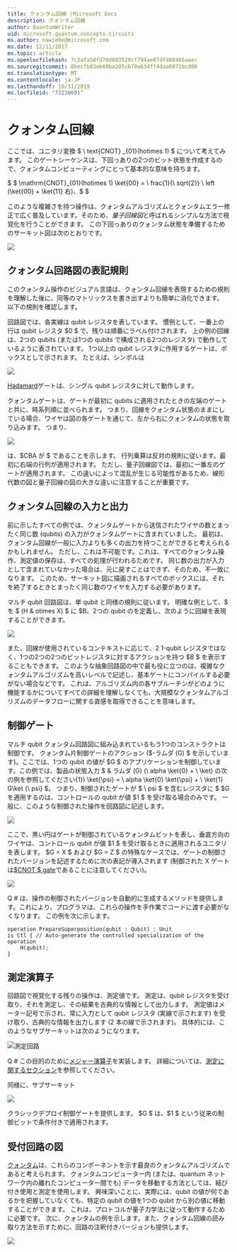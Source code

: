 ```yaml
---
title: クォンタム回線 |Microsoft Docs
description: クォンタム回線
author: QuantumWriter
uid: microsoft.quantum.concepts.circuits
ms.author: nawiebe@microsoft.com
ms.date: 12/11/2017
ms.topic: article
ms.openlocfilehash: 7c2afa58fd70d893529cf794ae07df480466aaec
ms.sourcegitcommit: 8becfb03eb60ba205c670a634ff4daa8071bcd06
ms.translationtype: MT
ms.contentlocale: ja-JP
ms.lasthandoff: 10/31/2019
ms.locfileid: "73210691"
---
```

# <a name="quantum-circuits"></a>クォンタム回線
ここでは、ユニタリ変換 $ \ text{CNOT} _{01}(hotimes 1) $ について考えてみます。
このゲートシーケンスは、下回っありの2つのビット状態を作成するので、クォンタムコンピューティングにとって基本的な意味を持ちます。

$ $ \mathrm{CNOT}_{01}(hotimes 1) \ket{00} = \ frac{1}{\ sqrt{2}} \ left (\ket{00} + \ket{11} 右)、$ $

このような複雑さを持つ操作は、クォンタムアルゴリズムとクォンタムエラー修正で広く普及しています。そのため、*量子回線図*と呼ばれるシンプルな方法で視覚化を行うことができます。
この下回っありのクォンタム状態を準備するためのサーキット図は次のとおりです。

<!--- ![](.\media\1.svg) --->
<!-- Can't find a way to easily center this... probably an extension needed:  -->
![](~/media/Concepts1.png)

## <a name="quantum-circuit-diagram-conventions"></a>クォンタム回路図の表記規則
このクォンタム操作のビジュアル言語は、クォンタム回線を表現するための規則を理解した後に、同等のマトリックスを書き出すよりも簡単に消化できます。
以下の規則を確認します。

回路図では、各実線は qubit レジスタを表しています。
慣例として、一番上の行は qubit レジスタ $0 $ で、残りは順番にラベル付けされます。 上の例の回線は、2つの qubits (または1つの qubits で構成される2つのレジスタ) で動作しているように表されています。
1つ以上の qubit レジスタに作用するゲートは、ボックスとして示されます。
たとえば、シンボルは

<!--- ![](.\media\2.svg) --->
<!-- Can't find a way to easily center this... probably an extension needed:  -->
![](~/media/concepts_2.png)

[Hadamard](xref:microsoft.quantum.primitive.h)ゲートは、シングル qubit レジスタに対して動作します。

クォンタムゲートは、ゲートが最初に qubits に適用されたときの左端のゲートと共に、時系列順に並べられます。
つまり、回線をクォンタム状態のままにしている場合、ワイヤは図の各ゲートを通じて、左から右にクォンタムの状態を取り込みます。
つまり、 

<!--- ![](.\media\3.svg) --->
<!-- Can't find a way to easily center this... probably an extension needed:  -->
![](~/media/concepts_3.png)

は、$CBA が $ であることを示します。
行列乗算は反対の規則に従います。最初に右端の行列が適用されます。 ただし、量子回線図では、最初に一番左のゲートが適用されます。
この違いによって混乱が生じる可能性があるため、線形代数の図と量子回線の図の大きな違いに注意することが重要です。

## <a name="inputs-and-outputs-of-quantum-circuits"></a>クォンタム回線の入力と出力
前に示したすべての例では、クォンタムゲートから送信されたワイヤの数とまったく同じ数 (qubits) の入力がクォンタムゲートに含まれていました。
最初は、クォンタム回線が一般に入力よりも多くの出力を持つことができると考えられるかもしれません。
ただし、これは不可能です。これは、すべてのクォンタム操作、測定値の保存は、すべての処理が行われるためです。
同じ数の出力が入力として含まれていなかった場合は、元に戻すことはできず、そのため、不一致になります。
このため、サーキット図に描画されるすべてのボックスには、それを終了するときとまったく同じ数のワイヤを入力する必要があります。

マルチ qubit 回路図は、単 qubit と同様の規則に従います。
明確な例として、$ を $ (H & otimes X) $ に $B、2つの qubit のを定義し、次のように回線を表現することができます。

<!--- ![](.\media\4.svg) --->
<!-- Can't find a way to easily center this... probably an extension needed:  -->
![](~/media/concepts_4.png)

また、回線が使用されているコンテキストに応じて、2 1-qubit レジスタではなく、1つの2つの2つのビットレジスタに対するアクションを持つ $B $ を表示することもできます。 このような抽象回路図の中で最も役に立つのは、複雑なクォンタムアルゴリズムを高いレベルで記述し、基本ゲートにコンパイルする必要がない場合などです。
これは、アルゴリズム内の各サブルーチンがどのように機能するかについてすべての詳細を理解しなくても、大規模なクォンタムアルゴリズムのデータフローに関する直感を取得できることを意味します。

## <a name="controlled-gates"></a>制御ゲート
マルチ qubit クォンタム回路図に組み込まれているもう1つのコンストラクトは制御です。
クォンタム片制御ゲートのアクション ($-ラムダ (G) $ を示しています)。ここでは、1つの qubit の値が $G $ のアプリケーションを制御しています。この例では、製品の状態入力 $ & ラムダ (G) (\ alpha \ket{0} + \ \ket) の次の例を参照してください{1}) \ket{\psi} = \ alpha \ket{0} \ket{\psi} + \ \ket{1} G\ket {\ psi} $。
つまり、制御されたゲートが $ \ psi $ を含むレジスタに $ $G を適用するのは、コントロールの qubit が値 $1 $ を受け取る場合のみです。
一般に、このような制御された操作を回路図に記述します。

<!--- ![](.\media\5.svg) --->
<!-- Can't find a way to easily center this... probably an extension needed:  -->
![](~/media/concepts_5.png)

ここで、黒い円はゲートが制御されているクォンタムビットを表し、垂直方向のワイヤは、コントロール qubit が値 $1 $ を受け取るときに適用されるユニタリを表します。
$G = X $ および $G = Z $ の特殊なケースでは、ゲートの制御されたバージョンを記述するために次の表記が導入されます (制御された X ゲートは[$CNOT $ gate](xref:microsoft.quantum.primitive.cnot)であることに注意してください)。

<!--- ![](.\media\6.svg) --->
<!-- Can't find a way to easily center this... probably an extension needed:  -->
![](~/media/concepts_6.png)

Q # は、操作の制御されたバージョンを自動的に生成するメソッドを提供します。これにより、プログラマは、これらの操作を手作業でコードに渡す必要がなくなります。 この例を次に示します。

```qsharp
operation PrepareSuperposition(qubit : Qubit) : Unit
is Ctl { // Auto-generate the controlled specialization of the operation
    H(qubit);
}
```

## <a name="measurement-operator"></a>測定演算子
回路図で視覚化する残りの操作は、測定値です。
測定は、qubit レジスタを受け取り、それを測定し、その結果を古典的な情報として出力します。
測定値はメーター記号で示され、常に入力として qubit レジスタ (実線で示されます) を受け取り、古典的な情報を出力します (2 本の線で示されます)。
具体的には、このようなサブサーキットは次のようになります。

<!--- ![](.\media\7.svg) ---->
<!-- Can't find a way to easily center this... probably an extension needed:  -->
![測定回路](~/media/concepts_7.png)

Q # この目的のために[メジャー演算子](xref:microsoft.quantum.primitive.measure)を実装します。
詳細については、[測定に関するセクション](xref:microsoft.quantum.libraries.standard.prelude#measurements)を参照してください。

同様に、サブサーキット

<!--- ![](.\media\8.svg) --->
<!-- Can't find a way to easily center this... probably an extension needed:  -->
![](~/media/concepts_8.png)

クラシックデプロイ制御ゲートを提供します。 $G $ は、$1 $ という従来の制御ビットで条件付きで適用されます。

## <a name="teleportation-circuit-diagram"></a>受付回路の図
[クォンタム](xref:microsoft.quantum.techniques.puttingittogether)は、これらのコンポーネントを示す最良のクォンタムアルゴリズムであると考えられます。
クォンタムコンピューター内 (または、quantum ネットワーク内の離れたコンピューター間でも) データを移動する方法としては、結び付き使用と測定を使用します。
興味深いことに、実際には、qubit の値が何であるかを把握していなくても、特定の qubit の値を1つの qubit から別の値に移動することができます。
これは、プロトコルが量子力学法に従って動作するために必要です。
次に、クォンタムの例を示します。また、クォンタム回線の読み取り方法を示すために、回路の注釈付きバージョンも提供します。

<!--- ![](.\media\tp2.svg){ width=50% } --->
![](~/media/concepts_tp2.png)
